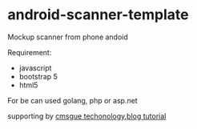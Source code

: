 # android-scanner-template
Mockup scanner from phone andoid

Requirement:
- javascript
- bootstrap 5
- html5

For be can used golang, php or asp.net

supporting by [cmsgue techonology](https://cmsgue.id),[blog tutorial](https://www.mampirklik.com)
